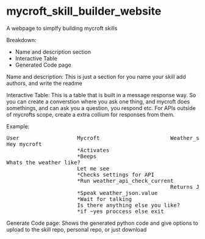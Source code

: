# mycroft_skill_builder_website
A webpage to simplfy building mycroft skills

Breakdown:

 * Name and description section
 * Interactive Table
 * Generated Code page

Name and description:
This is just a section for you name your skill add authors, and write the readme

Interactive Table:
This is a table that is built in a message response way. So you can create a converstion where you ask one thing, and mycroft does somethings, and can ask you a question, you respond etc. For APIs outside of mycrofts scope, create a extra collium for responses from them.

Example:
<pre>
User                  Mycroft                      Weather_service.com
Hey mycroft
                      *Activates
                      *Beeps
Whats the weather like?
                      Let me see
                      *Checks settings for API
                      *Run weather_api_check_current
                                                   Returns JSON for weather
                      *Speak weather_json.value
                      *Wait for talking
                      Is there anything else you like?
                      *if ~yes proccess else exit
</pre>

Generate Code page:
Shows the generated python code and give options to upload to the skill repo, personal repo, or just download
                         

